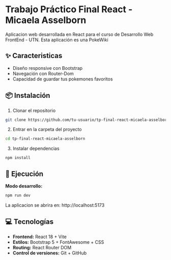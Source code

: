 # Trabajo Práctico Final React - Micaela Asselborn

Aplicacion web desarrollada en React para el curso de Desarrollo Web FrontEnd - UTN.
Esta aplicación es una PokeWiki

## ✨ Caracteristicas

- Diseño responsive con Bootstrap
- Navegación con Router-Dom
- Capacidad de guardar tus pokemones favoritos

## 📦 Instalación

1. Clonar el repositorio

```bash
git clone https://github.com/tu-usuario/tp-final-react-micaela-asselborn.git
```

2. Entrar en la carpeta del proyecto

```bash
cd tp-final-react-micaela-asselborn
```

3. Instalar dependencias

```bash
npm install
```

## 🚀 Ejecución

**Modo desarrollo:**

```bash
npm run dev
```

La aplicacion se abrira en: http://localhost:5173

## 💻 Tecnologías

- **Frontend:** React 18 + Vite
- **Estilos:** Bootstrap 5 + FontAwesome + CSS
- **Routing:** React Router DOM
- **Control de versiones:** Git + GitHub
